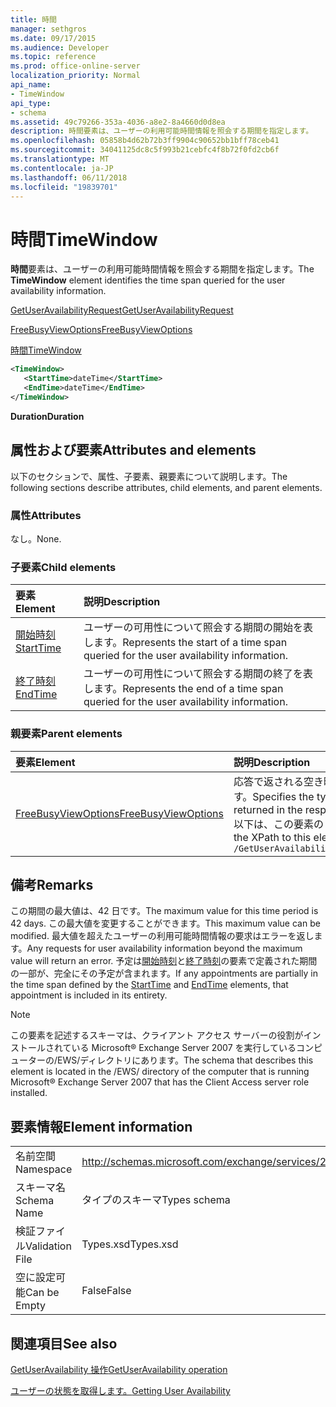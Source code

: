 ```yaml
---
title: 時間
manager: sethgros
ms.date: 09/17/2015
ms.audience: Developer
ms.topic: reference
ms.prod: office-online-server
localization_priority: Normal
api_name:
- TimeWindow
api_type:
- schema
ms.assetid: 49c79266-353a-4036-a8e2-8a4660d0d8ea
description: 時間要素は、ユーザーの利用可能時間情報を照会する期間を指定します。
ms.openlocfilehash: 05858b4d62b72b3ff9904c90652bb1bff78ceb41
ms.sourcegitcommit: 34041125dc8c5f993b21cebfc4f8b72f0fd2cb6f
ms.translationtype: MT
ms.contentlocale: ja-JP
ms.lasthandoff: 06/11/2018
ms.locfileid: "19839701"
---
```

# <a name="timewindow"></a><span data-ttu-id="1a695-103">時間</span><span class="sxs-lookup"><span data-stu-id="1a695-103">TimeWindow</span></span>

<span data-ttu-id="1a695-104">**時間**要素は、ユーザーの利用可能時間情報を照会する期間を指定します。</span><span class="sxs-lookup"><span data-stu-id="1a695-104">The **TimeWindow** element identifies the time span queried for the user availability information.</span></span> 
  
[<span data-ttu-id="1a695-105">GetUserAvailabilityRequest</span><span class="sxs-lookup"><span data-stu-id="1a695-105">GetUserAvailabilityRequest</span></span>](getuseravailabilityrequest.md)
  
[<span data-ttu-id="1a695-106">FreeBusyViewOptions</span><span class="sxs-lookup"><span data-stu-id="1a695-106">FreeBusyViewOptions</span></span>](freebusyviewoptions.md)
  
[<span data-ttu-id="1a695-107">時間</span><span class="sxs-lookup"><span data-stu-id="1a695-107">TimeWindow</span></span>](timewindow.md)
  
```xml
<TimeWindow>
   <StartTime>dateTime</StartTime>
   <EndTime>dateTime</EndTime>
</TimeWindow>
```

 <span data-ttu-id="1a695-108">**Duration**</span><span class="sxs-lookup"><span data-stu-id="1a695-108">**Duration**</span></span>
## <a name="attributes-and-elements"></a><span data-ttu-id="1a695-109">属性および要素</span><span class="sxs-lookup"><span data-stu-id="1a695-109">Attributes and elements</span></span>

<span data-ttu-id="1a695-110">以下のセクションで、属性、子要素、親要素について説明します。</span><span class="sxs-lookup"><span data-stu-id="1a695-110">The following sections describe attributes, child elements, and parent elements.</span></span>
  
### <a name="attributes"></a><span data-ttu-id="1a695-111">属性</span><span class="sxs-lookup"><span data-stu-id="1a695-111">Attributes</span></span>

<span data-ttu-id="1a695-112">なし。</span><span class="sxs-lookup"><span data-stu-id="1a695-112">None.</span></span>
  
### <a name="child-elements"></a><span data-ttu-id="1a695-113">子要素</span><span class="sxs-lookup"><span data-stu-id="1a695-113">Child elements</span></span>

|<span data-ttu-id="1a695-114">**要素**</span><span class="sxs-lookup"><span data-stu-id="1a695-114">**Element**</span></span>|<span data-ttu-id="1a695-115">**説明**</span><span class="sxs-lookup"><span data-stu-id="1a695-115">**Description**</span></span>|
|:-----|:-----|
|[<span data-ttu-id="1a695-116">開始時刻</span><span class="sxs-lookup"><span data-stu-id="1a695-116">StartTime</span></span>](starttime.md) <br/> |<span data-ttu-id="1a695-117">ユーザーの可用性について照会する期間の開始を表します。</span><span class="sxs-lookup"><span data-stu-id="1a695-117">Represents the start of a time span queried for the user availability information.</span></span>  <br/> |
|[<span data-ttu-id="1a695-118">終了時刻</span><span class="sxs-lookup"><span data-stu-id="1a695-118">EndTime</span></span>](endtime.md) <br/> |<span data-ttu-id="1a695-119">ユーザーの可用性について照会する期間の終了を表します。</span><span class="sxs-lookup"><span data-stu-id="1a695-119">Represents the end of a time span queried for the user availability information.</span></span>  <br/> |
   
### <a name="parent-elements"></a><span data-ttu-id="1a695-120">親要素</span><span class="sxs-lookup"><span data-stu-id="1a695-120">Parent elements</span></span>

|<span data-ttu-id="1a695-121">**要素**</span><span class="sxs-lookup"><span data-stu-id="1a695-121">**Element**</span></span>|<span data-ttu-id="1a695-122">**説明**</span><span class="sxs-lookup"><span data-stu-id="1a695-122">**Description**</span></span>|
|:-----|:-----|
|[<span data-ttu-id="1a695-123">FreeBusyViewOptions</span><span class="sxs-lookup"><span data-stu-id="1a695-123">FreeBusyViewOptions</span></span>](freebusyviewoptions.md) <br/> |<span data-ttu-id="1a695-124">応答で返される空き時間情報の情報の種類を指定します。</span><span class="sxs-lookup"><span data-stu-id="1a695-124">Specifies the type of free/busy information returned in the response.</span></span>  <br/> <span data-ttu-id="1a695-125">以下は、この要素の XPath です。</span><span class="sxs-lookup"><span data-stu-id="1a695-125">The following is the XPath to this element:</span></span>  <br/>  `/GetUserAvailabilityRequest/FreeBusyViewOptions` <br/> |
   
## <a name="remarks"></a><span data-ttu-id="1a695-126">備考</span><span class="sxs-lookup"><span data-stu-id="1a695-126">Remarks</span></span>

<span data-ttu-id="1a695-127">この期間の最大値は、42 日です。</span><span class="sxs-lookup"><span data-stu-id="1a695-127">The maximum value for this time period is 42 days.</span></span> <span data-ttu-id="1a695-128">この最大値を変更することができます。</span><span class="sxs-lookup"><span data-stu-id="1a695-128">This maximum value can be modified.</span></span> <span data-ttu-id="1a695-129">最大値を超えたユーザーの利用可能時間情報の要求はエラーを返します。</span><span class="sxs-lookup"><span data-stu-id="1a695-129">Any requests for user availability information beyond the maximum value will return an error.</span></span> <span data-ttu-id="1a695-130">予定は[開始時刻](starttime.md)と[終了時刻](endtime.md)の要素で定義された期間の一部が、完全にその予定が含まれます。</span><span class="sxs-lookup"><span data-stu-id="1a695-130">If any appointments are partially in the time span defined by the [StartTime](starttime.md) and [EndTime](endtime.md) elements, that appointment is included in its entirety.</span></span> 
  
> [!NOTE]
> <span data-ttu-id="1a695-131">この要素を記述するスキーマは、クライアント アクセス サーバーの役割がインストールされている Microsoft® Exchange Server 2007 を実行しているコンピューターの/EWS/ディレクトリにあります。</span><span class="sxs-lookup"><span data-stu-id="1a695-131">The schema that describes this element is located in the /EWS/ directory of the computer that is running Microsoft® Exchange Server 2007 that has the Client Access server role installed.</span></span> 
  
## <a name="element-information"></a><span data-ttu-id="1a695-132">要素情報</span><span class="sxs-lookup"><span data-stu-id="1a695-132">Element information</span></span>

|||
|:-----|:-----|
|<span data-ttu-id="1a695-133">名前空間</span><span class="sxs-lookup"><span data-stu-id="1a695-133">Namespace</span></span>  <br/> |http://schemas.microsoft.com/exchange/services/2006/types  <br/> |
|<span data-ttu-id="1a695-134">スキーマ名</span><span class="sxs-lookup"><span data-stu-id="1a695-134">Schema Name</span></span>  <br/> |<span data-ttu-id="1a695-135">タイプのスキーマ</span><span class="sxs-lookup"><span data-stu-id="1a695-135">Types schema</span></span>  <br/> |
|<span data-ttu-id="1a695-136">検証ファイル</span><span class="sxs-lookup"><span data-stu-id="1a695-136">Validation File</span></span>  <br/> |<span data-ttu-id="1a695-137">Types.xsd</span><span class="sxs-lookup"><span data-stu-id="1a695-137">Types.xsd</span></span>  <br/> |
|<span data-ttu-id="1a695-138">空に設定可能</span><span class="sxs-lookup"><span data-stu-id="1a695-138">Can be Empty</span></span>  <br/> |<span data-ttu-id="1a695-139">False</span><span class="sxs-lookup"><span data-stu-id="1a695-139">False</span></span>  <br/> |
   
## <a name="see-also"></a><span data-ttu-id="1a695-140">関連項目</span><span class="sxs-lookup"><span data-stu-id="1a695-140">See also</span></span>



[<span data-ttu-id="1a695-141">GetUserAvailability 操作</span><span class="sxs-lookup"><span data-stu-id="1a695-141">GetUserAvailability operation</span></span>](getuseravailability-operation.md)


[<span data-ttu-id="1a695-142">ユーザーの状態を取得します。</span><span class="sxs-lookup"><span data-stu-id="1a695-142">Getting User Availability</span></span>](http://msdn.microsoft.com/library/d4133fcb-9b0f-4e6b-aadf-a389da83516a%28Office.15%29.aspx)

